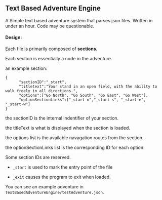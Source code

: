 ## Text Based Adventure Engine

A Simple text based adventure system that parses json files.
Written in under an hour. Code may be questionable.

#### Design:

Each file is primarily composed of **sections**.

Each section is essentially a node in the adventure.

an example section:
```
{
      "sectionID":"_start",
      "titletext":"Your stand in an open field, with the ability to walk freely in all directions.",
      "options":["Go North", "Go South", "Go East", "Go West"],
      "optionSectionLinks":["_start-n","_start-s", "_start-e", "_start-w"]
}
```  

the sectionID is the internal indentifier of your section.

the titleText is what is displayed when the section is loaded.

the options list is the available navagation routes from the section.

the optionSectionLinks list is the corresponding ID for each option.

Some section IDs are reserved.

- `_start` is used to mark the entry point of the file

- `_exit` causes the program to exit when loaded.

You can see an example adventure in `TextBasedAdventureEngine/testAdventure.json`.
